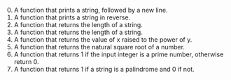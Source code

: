 0. A function that prints a string, followed by a new line.
1. A  function that prints a string in reverse.
2. A function that returns the length of a string.
3. A function that returns the length of a string.
4. A function that returns the value of x raised to the power of y.
5. A function that returns the natural square root of a number.
6. A function that returns 1 if the input integer is a prime number, otherwise return 0.
7. A function that returns 1 if a string is a palindrome and 0 if not.
